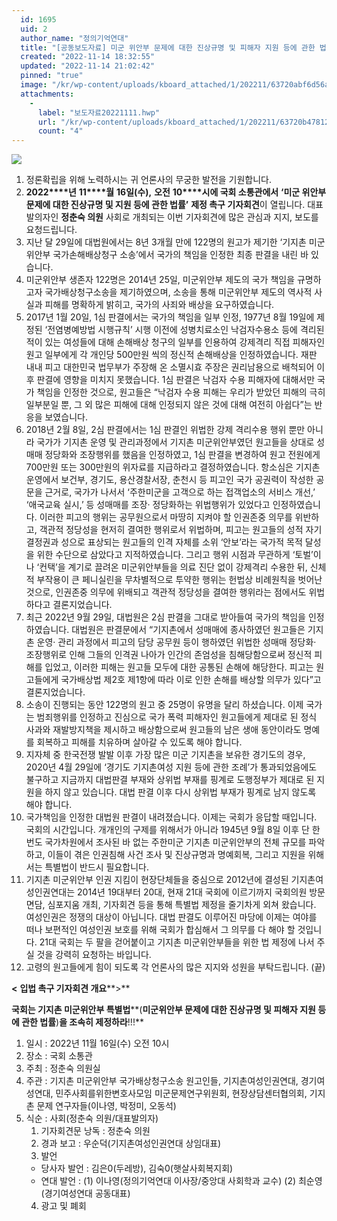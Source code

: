 ```yaml
---
  id: 1695
  uid: 2
  author_name: "정의기억연대"
  title: "[공동보도자료] 미군 위안부 문제에 대한 진상규명 및 피해자 지원 등에 관한 법률 국회 입법 촉구 기자회견"
  created: "2022-11-14 18:32:55"
  updated: "2022-11-14 21:02:42"
  pinned: "true"
  image: "/kr/wp-content/uploads/kboard_attached/1/202211/63720abf6d56a7667999.jpg"
  attachments: 
    - 
      label: "보도자료20221111.hwp"
      url: "/kr/wp-content/uploads/kboard_attached/1/202211/63720b47812658742408.hwp"
      count: "4"
---
```

![](/kr/wp-content/uploads/kboard_attached/1/202211/63720abf6d56a7667999.jpg)

1.  정론확립을 위해 노력하시는 귀 언론사의 무궁한 발전을 기원합니다.
2.  **2022****년** **11****월** **16****일****(****수****),** **오전** **10****시에 국회 소통관에서** **‘****미군 위안부 문제에 대한 진상규명 및 지원 등에 관한 법률****’** **제정 촉구 기자회견**이 열립니다. 대표 발의자인 **정춘숙 의원** 사회로 개최되는 이번 기자회견에 많은 관심과 지지, 보도를 요청드립니다.
3.  지난 달 29일에 대법원에서는 8년 3개월 만에 122명의 원고가 제기한 ‘기지촌 미군위안부 국가손해배상청구 소송’에서 국가의 책임을 인정한 최종 판결을 내린 바 있습니다.
4.  미군위안부 생존자 122명은 2014년 25일, 미군위안부 제도의 국가 책임을 규명하고자 국가배상청구소송을 제기하였으며, 소송을 통해 미군위안부 제도의 역사적 사실과 피해를 명확하게 밝히고, 국가의 사죄와 배상을 요구하였습니다.
5.  2017년 1월 20일, 1심 판결에서는 국가의 책임을 일부 인정, 1977년 8월 19일에 제정된 ‘전염병예방법 시행규칙’ 시행 이전에 성병치료소인 낙검자수용소 등에 격리된 적이 있는 여성들에 대해 손해배상 청구의 일부를 인용하여 강제격리 직접 피해자인 원고 일부에게 각 개인당 500만원 씩의 정신적 손해배상을 인정하였습니다. 재판 내내 피고 대한민국 법무부가 주장해 온 소멸시효 주장은 권리남용으로 배척되어 이후 판결에 영향을 미치지 못했습니다. 1심 판결은 낙검자 수용 피해자에 대해서만 국가 책임을 인정한 것으로, 원고들은 “낙검자 수용 피해는 우리가 받았던 피해의 극히 일부분일 뿐, 그 외 많은 피해에 대해 인정되지 않은 것에 대해 여전히 아쉽다”는 반응을 보였습니다.
6.  2018년 2월 8일, 2심 판결에서는 1심 판결인 위법한 강제 격리수용 행위 뿐만 아니라 국가가 기지촌 운영 및 관리과정에서 기지촌 미군위안부였던 원고들을 상대로 성매매 정당화와 조장행위를 했음을 인정하였고, 1심 판결을 변경하여 원고 전원에게 700만원 또는 300만원의 위자료를 지급하라고 결정하였습니다. 항소심은 기지촌 운영에서 보건부, 경기도, 용산경찰서장, 춘천시 등 피고인 국가 공권력이 작성한 공문을 근거로, 국가가 나서서 ‘주한미군을 고객으로 하는 접객업소의 서비스 개선,’ ‘애국교육 실시,’ 등 성매매를 조장· 정당화하는 위법행위가 있었다고 인정하였습니다. 이러한 피고의 행위는 공무원으로서 마땅히 지켜야 할 인권존중 의무를 위반하고, 객관적 정당성을 현저히 결여한 행위로서 위법하며, 피고는 원고들의 성적 자기결정권과 성으로 표상되는 원고들의 인격 자체를 소위 ‘안보’라는 국가적 목적 달성을 위한 수단으로 삼았다고 지적하였습니다. 그리고 행위 시점과 무관하게 ‘토벌’이나 ‘컨택’을 계기로 끌려온 미군위안부들을 의료 진단 없이 강제격리 수용한 뒤, 신체적 부작용이 큰 페니실린을 무차별적으로 투약한 행위는 헌법상 비례원칙을 벗어난 것으로, 인권존중 의무에 위배되고 객관적 정당성을 결여한 행위라는 점에서도 위법하다고 결론지었습니다.
7.  최근 2022년 9월 29일, 대법원은 2심 판결을 그대로 받아들여 국가의 책임을 인정하였습니다. 대법원은 판결문에서 “기지촌에서 성매매에 종사하였던 원고들은 기지촌 운영· 관리 과정에서 피고의 담당 공무원 등이 행하였던 위법한 성매매 정당화· 조장행위로 인해 그들의 인격권 나아가 인간의 존엄성을 침해당함으로써 정신적 피해를 입었고, 이러한 피해는 원고들 모두에 대한 공통된 손해에 해당한다. 피고는 원고들에게 국가배상법 제2호 제1항에 따라 이로 인한 손해를 배상할 의무가 있다”고 결론지었습니다.
8.  소송이 진행되는 동안 122명의 원고 중 25명이 유명을 달리 하셨습니다. 이제 국가는 범죄행위를 인정하고 진심으로 국가 폭력 피해자인 원고들에게 제대로 된 정식 사과와 재발방지책을 제시하고 배상함으로써 원고들의 남은 생애 동안이라도 명예를 회복하고 피해를 치유하며 살아갈 수 있도록 해야 합니다.
9.  지자체 중 한국전쟁 발발 이후 가장 많은 미군 기지촌을 보유한 경기도의 경우, 2020년 4월 29일에 ‘경기도 기지촌여성 지원 등에 관한 조례’가 통과되었음에도 불구하고 지금까지 대법판결 부재와 상위법 부재를 핑계로 도행정부가 제대로 된 지원을 하지 않고 있습니다. 대법 판결 이후 다시 상위법 부재가 핑계로 남지 않도록 해야 합니다.
10.  국가책임을 인정한 대법원 판결이 내려졌습니다. 이제는 국회가 응답할 때입니다. 국회의 시간입니다. 개개인의 구제를 위해서가 아니라 1945년 9월 8일 이후 단 한 번도 국가차원에서 조사된 바 없는 주한미군 기지촌 미군위안부의 전체 규모를 파악하고, 이들이 겪은 인권침해 사건 조사 및 진상규명과 명예회복, 그리고 지원을 위해서는 특별법이 반드시 필요합니다.
11.  기지촌 미군위안부 인권 지킴이 현장단체들을 중심으로 2012년에 결성된 기지촌여성인권연대는 2014년 19대부터 20대, 현재 21대 국회에 이르기까지 국회의원 방문 면담, 심포지움 개최, 기자회견 등을 통해 특별법 제정을 줄기차게 외쳐 왔습니다. 여성인권은 정쟁의 대상이 아닙니다. 대법 판결도 이루어진 마당에 이제는 여야를 떠나 보편적인 여성인권 보호를 위해 국회가 합심해서 그 의무를 다 해야 할 것입니다. 21대 국회는 두 팔을 걷어붙이고 기지촌 미군위안부들을 위한 법 제정에 나서 주실 것을 강력히 요청하는 바입니다.
12.  고령의 원고들에게 힘이 되도록 각 언론사의 많은 지지와 성원을 부탁드립니다. (끝)

**<** **입법 촉구 기자회견 개요****\>**

**국회는 기지촌 미군위안부 특별법****(****미군위안부 문제에 대한 진상규명 및 피해자 지원 등에 관한 법률****)****을**
**조속히 제정하라****!!!**

1.  일시 : 2022년 11월 16일(수) 오전 10시
2.  장소 : 국회 소통관
3.  주최 : 정춘숙 의원실
4.  주관 : 기지촌 미군위안부 국가배상청구소송 원고인들, 기지촌여성인권연대, 경기여성연대, 민주사회를위한변호사모임 미군문제연구위원회, 현장상담센터협의회, 기지촌 문제 연구자들(이나영, 박정미, 오동석)
5.  식순 : 사회(정춘숙 의원/대표발의자)
    1) 기자회견문 낭독 : 정춘숙 의원
    2) 경과 보고 : 우순덕(기지촌여성인권연대 상임대표)
    3) 발언
    - 당사자 발언 : 김은0(두레방), 김숙0(햇살사회복지회)
    - 연대 발언 :
    (1) 이나영(정의기억연대 이사장/중앙대 사회학과 교수)
    (2) 최순영(경기여성연대 공동대표)
    4) 광고 및 폐회